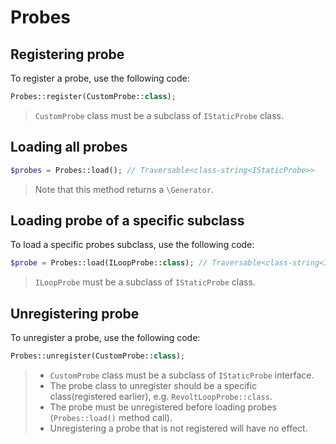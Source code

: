 # Probes

## Registering probe
To register a probe, use the following code:
```php
Probes::register(CustomProbe::class); 
```

> `CustomProbe` class must be a subclass of `IStaticProbe` class.

## Loading all probes

```php
$probes = Probes::load(); // Traversable<class-string<IStaticProbe>>
```
> Note that this method returns a `\Generator`.

## Loading probe of a specific subclass

To load a specific probes subclass, use the following code:

```php
$probe = Probes::load(ILoopProbe::class); // Traversable<class-string<ILoopProbe>>
```
> `ILoopProbe` must be a subclass of `IStaticProbe` class.

## Unregistering probe

To unregister a probe, use the following code:

```php
Probes::unregister(CustomProbe::class);
```
> - `CustomProbe` class must be a subclass of `IStaticProbe` interface.
> - The probe class to unregister should be a specific class(registered earlier), e.g. `RevoltLoopProbe::class`.
> - The probe must be unregistered before loading probes (`Probes::load()` method call).
> - Unregistering a probe that is not registered will have no effect.

